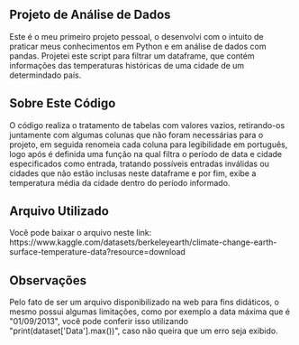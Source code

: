 <h2> Projeto de Análise de Dados </h2>

<p> Este é o meu primeiro projeto pessoal, o desenvolvi com o intuito de praticar meus conhecimentos em Python e em análise de dados com pandas. Projetei este script para filtrar um dataframe, que contém informações das temperaturas históricas de uma cidade de um determindado país. </p>

<h2> Sobre Este Código</h2>

<p> O código realiza o tratamento de tabelas com valores vazios, retirando-os juntamente com algumas colunas que não foram necessárias para o projeto, em seguida renomeia cada coluna para legibilidade em português, logo após é definida uma função na qual filtra o período de data e cidade especificados como entrada, tratando possíveis entradas inválidas ou cidades que não estão inclusas neste dataframe e por fim, exibe a temperatura média da cidade dentro do período informado. </p>

<h2> Arquivo Utilizado </h2>

<p> Você pode baixar o arquivo neste link: https://www.kaggle.com/datasets/berkeleyearth/climate-change-earth-surface-temperature-data?resource=download </p>

<h2> Observações </h2>

<p> Pelo fato de ser um arquivo disponibilizado na web para fins didáticos, o mesmo possui algumas limitações, como por exemplo a data máxima que é "01/09/2013", você pode conferir isso utilizando "print(dataset['Data'].max())", caso não queira que um erro seja exibido. </p>
